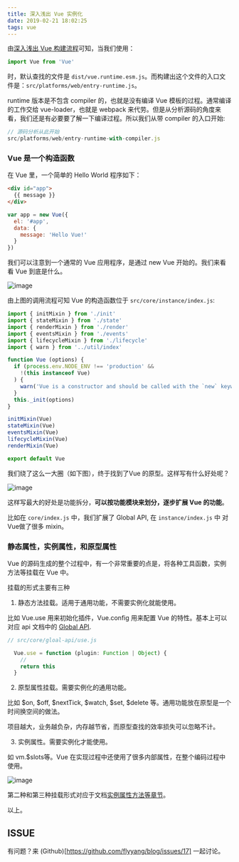 ```yaml
---
title: 深入浅出 Vue 实例化
date: 2019-02-21 18:02:25
tags: vue
---
```


由[深入浅出 Vue 构建流程](https://github.com/flyyang/blog/issues/16)可知，当我们使用：

```js
import Vue from 'Vue'
```

时，默认查找的文件是 `dist/vue.runtime.esm.js`。而构建出这个文件的入口文件是：`src/platforms/web/entry-runtime.js`。

runtime 版本是不包含 compiler 的，也就是没有编译 Vue 模板的过程。通常编译的工作交给 vue-loader，也就是 webpack 来代劳。但是从分析源码的角度来看，我们还是有必要要了解一下编译过程。所以我们从带 compiler 的入口开始:

```js
// 源码分析从此开始
src/platforms/web/entry-runtime-with-compiler.js
```

<!--more-->

### Vue 是一个构造函数
在 Vue 里，一个简单的 Hello World 程序如下：

```html
<div id="app">
  {{ message }}
</div>
```
```js
var app = new Vue({
  el: '#app',
  data: {
    message: 'Hello Vue!'
  }
})
```

我们可以注意到一个通常的 Vue 应用程序，是通过 new Vue 开始的。我们来看看 Vue 到底是什么。

![image](https://user-images.githubusercontent.com/3912408/53155852-eadca100-35f8-11e9-95b7-db3b43c4e4e1.png)

由上图的调用流程可知 Vue 的构造函数位于 `src/core/instance/index.js`:

```js
import { initMixin } from './init'
import { stateMixin } from './state'
import { renderMixin } from './render'
import { eventsMixin } from './events'
import { lifecycleMixin } from './lifecycle'
import { warn } from '../util/index'

function Vue (options) {
  if (process.env.NODE_ENV !== 'production' &&
    !(this instanceof Vue)
  ) {
    warn('Vue is a constructor and should be called with the `new` keyword')
  }
  this._init(options)
}

initMixin(Vue)
stateMixin(Vue)
eventsMixin(Vue)
lifecycleMixin(Vue)
renderMixin(Vue)

export default Vue
```

我们绕了这么一大圈（如下图），终于找到了Vue 的原型。这样写有什么好处呢？


![image](https://user-images.githubusercontent.com/3912408/53155787-c385d400-35f8-11e9-98e7-123d66c65651.png)

这样写最大的好处是功能拆分，**可以按功能模块来划分，逐步扩展 Vue 的功能**。

比如在 `core/index.js` 中，我们扩展了 Global API, 在 `instance/index.js` 中 对 Vue做了很多 mixin。

### 静态属性，实例属性，和原型属性

Vue 的源码生成的整个过程中，有一个非常重要的点是，将各种工具函数，实例方法等挂载在 Vue 中。

挂载的形式主要有三种

1. 静态方法挂载。适用于通用功能，不需要实例化就能使用。

比如 Vue.use 用来初始化插件，Vue.config 用来配置 Vue 的特性。基本上可以对应 api 文档中的 [Global API](https://vuejs.org/v2/api/#Global-API).

```js
// src/core/gloal-api/use.js

  Vue.use = function (plugin: Function | Object) {
    //
    return this
  }
```

2. 原型属性挂载。需要实例化的通用功能。

比如 $on, $off, $nextTick, $watch, $set, $delete 等。通用功能放在原型是一个时间换空间的做法。

项目越大，业务越负杂，内存越节省，而原型查找的效率损失可以忽略不计。

3. 实例属性。需要实例化才能使用。

如 vm.$slots等。Vue 在实现过程中还使用了很多内部属性，在整个编码过程中使用。

![image](https://user-images.githubusercontent.com/3912408/53159966-e5378900-3601-11e9-846e-c70c20a5910c.png)


第二种和第三种挂载形式对应于文档[实例属性方法等章节](https://vuejs.org/v2/api/#Instance-Properties)。

以上。

## ISSUE

有问题？来 (Github)[https://github.com/flyyang/blog/issues/17] 一起讨论。